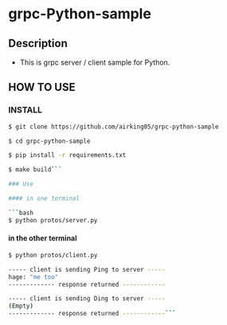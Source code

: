 # grpc-Python-sample

## Description

- This is grpc server / client sample for Python.

## HOW TO USE

### INSTALL

```bash
$ git clone https://github.com/airking05/grpc-python-sample

$ cd grpc-python-sample

$ pip install -r requirements.txt

$ make build```

### Use

#### in one terminal

```bash
$ python protos/server.py
```

#### in the other terminal

```bash
$ python protos/client.py

----- client is sending Ping to server -----
hage: "me too"
------------- response returned ------------

----- client is sending Ding to server -----
(Empty)
------------- response returned ------------```
